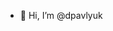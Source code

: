 - 👋 Hi, I’m @dpavlyuk
<!---
- 👀 I’m interested in ...
- 🌱 I’m currently learning ...
- 💞️ I’m looking to collaborate on ...
- 📫 How to reach me ...
--->
<!---
dpavlyuk/dpavlyuk is a ✨ special ✨ repository because its `README.md` (this file) appears on your GitHub profile.
You can click the Preview link to take a look at your changes.
--->
